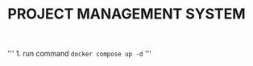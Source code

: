 <h1> PROJECT MANAGEMENT SYSTEM</h1><br><br>
'''
1. run command <code>docker compose up -d</code>
'''
